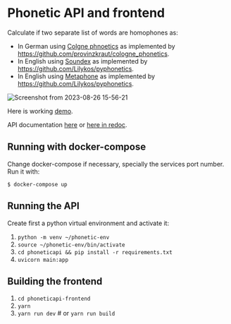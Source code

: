 Phonetic API and frontend
=========================

Calculate if two separate list of words are homophones as:

 * In German using [Colgne phnoetics](https://en.wikipedia.org/wiki/Cologne_phonetics) as implemented by https://github.com/provinzkraut/cologne_phonetics.
 * In English using [Soundex](https://en.wikipedia.org/wiki/Soundex) as implemented by https://github.com/Lilykos/pyphonetics.
 * In English using [Metaphone](https://en.wikipedia.org/wiki/Soundex) as implemented by https://github.com/Lilykos/pyphonetics.

![Screenshot from 2023-08-26 15-56-21](https://github.com/aivuk/phonetics/assets/272892/3e21a9eb-14a4-4b78-a4d6-79ccb1f6de64)


Here is working [demo](https://homophones.vaz.io).

API documentation [here](https://homophones.vaz.io/api/docs) or [here in redoc](https://homophones.vaz.io/api/redoc).

## Running with docker-compose

Change docker-compose if necessary, specially the services port number. Run it with:

`$ docker-compose up`

## Running the API

Create first a python virtual environment and activate it:

1. `python -m venv ~/phonetic-env`
2. `source ~/phonetic-env/bin/activate`
3. `cd phoneticapi && pip install -r requirements.txt`
4. `uvicorn main:app`

## Building the frontend

1. `cd phoneticapi-frontend`
2. `yarn`
3. `yarn run dev` # or `yarn run build`
